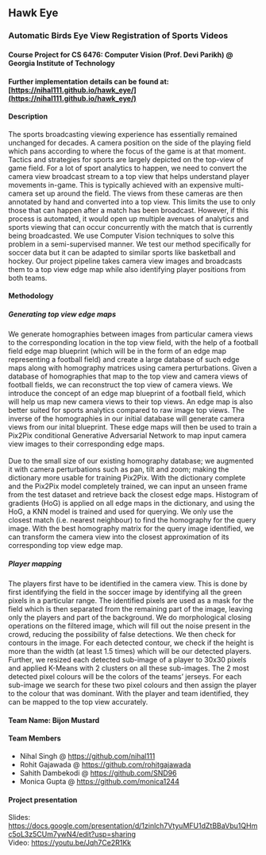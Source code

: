 ## Hawk Eye
### Automatic Birds Eye View Registration of Sports Videos

#### Course Project for CS 6476: Computer Vision (Prof. Devi Parikh) @ Georgia Institute of Technology

#### Further implementation details can be found at: [https://nihal111.github.io/hawk_eye/](https://nihal111.github.io/hawk_eye/)
 
#### Description
The sports broadcasting viewing experience has essentially remained unchanged for decades. A camera position on the side of the playing field which pans according to where the focus of the game is at that moment. Tactics and strategies for sports are largely depicted on the top-view of game field. For a lot of sport analytics to happen, we need to convert the camera view broadcast stream to a top view that helps understand player movements in-game. This is typically achieved with an expensive multi-camera set up around the field. The views from these cameras are then annotated by hand and converted into a top view. This limits the use to only those that can happen after a match has been broadcast. However, if this process is automated, it would open up multiple avenues of analytics and sports viewing that can occur concurrently with the match that is currently being broadcasted. We use Computer Vision techniques to solve this problem in a semi-supervised manner. We test our method specifically for soccer data but it can be adapted to similar sports like basketball and hockey. Our project pipeline takes camera view images and broadcasts them to a top view edge map while also identifying player positions from both teams.

#### Methodology
##### Generating top view edge maps
We generate homographies between images from particular camera views to the corresponding location in the top view field, with the help of a football field edge map blueprint (which will be in the form of an edge map representing a football field) and create a large database of such edge maps along with homography matrices using camera perturbations. Given a database of homographies that map to the top view and camera views of football fields, we can reconstruct the top view of camera views. We introduce the concept of an edge map blueprint of a football field, which will help us map new camera views to their top views. An edge map is also better suited for sports analytics compared to raw image top views. The inverse of the homographies in our initial database will generate camera views from our inital blueprint. These edge maps will then be used to train a Pix2Pix conditional Generative Adversarial Network to map input camera view images to their corresponding edge maps.<br><br> 
Due to the small size of our existing homography database; we augmented it with camera perturbations such as pan, tilt and zoom; making the dictionary more usable for training Pix2Pix. With the dictionary complete and the Pix2Pix model completely trained, we can input an unseen frame from the test dataset and retrieve back the closest edge maps. Histogram of gradients (HoG) is applied on all edge maps in the dictionary, and using the HoG, a KNN model is trained and used for querying. We only use the closest match (i.e. nearest neighbour) to find the homography for the query image. With the best homography matrix for the query image identified, we can transform the camera view into the closest approximation of its corresponding top view edge map. 

##### Player mapping
The players first have to be identified in the camera view. This is done by first identifying the field in the soccer image by identifying all the green pixels in a particular range. The identified pixels are used as a mask for the field which is then separated from the remaining part of the image, leaving only the players and part of the background. We do morphological closing operations on the filtered image, which will fill out the noise present in the crowd, reducing the possibility of false detections. We then check for contours in the image. For each detected contour, we check if the height is more than the width (at least 1.5 times) which will be our detected players. Further, we resized each detected sub-image of a player to 30x30 pixels and applied K-Means with 2 clusters on all these sub-images. The 2 most detected pixel colours will be the colors of the teams’ jerseys. For each sub-image we search for these two pixel colours and then assign the player to the colour that was dominant. With the player and team identified, they can be mapped to the top view accurately.

#### Team Name: Bijon Mustard
#### Team Members
- Nihal Singh @ https://github.com/nihal111
- Rohit Gajawada @ https://github.com/rohitgajawada
- Sahith Dambekodi @ https://github.com/SND96
- Monica Gupta @ https://github.com/monica1244

#### Project presentation
 Slides: https://docs.google.com/presentation/d/1zinlch7VtyuMFU1dZtBBaVbu1QHmc5oL3z5CUm7ywN4/edit?usp=sharing<br>
 Video: https://youtu.be/Jqh7Ce2R1Kk
